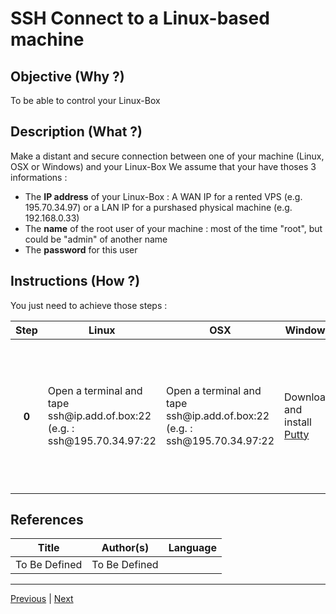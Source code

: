 SSH Connect to a Linux-based machine
==

Objective (Why ?)
-
To be able to control your Linux-Box

Description (What ?)
-
Make a distant and secure connection between one of your machine (Linux, OSX or Windows) and your Linux-Box
We assume that your have thoses 3 informations :
* The __IP address__ of your Linux-Box : A WAN IP for a rented VPS (e.g. 195.70.34.97) or a LAN IP for a purshased physical machine (e.g. 192.168.0.33)
* The __name__ of the root user of your machine : most of the time "root", but could be "admin" of another name
* The __password__ for this user

Instructions (How ?)
-
You just need to achieve those steps :
<table>
    <thead>
        <tr>
            <th>Step</th>         
            <th>Linux</th>
            <th>OSX</th>
            <th>Windows</th>
        </tr>
    </thead>
    <tbody>
        <tr>
            <th>0</th>     
            <td>Open a terminal and tape</br>ssh@ip.add.of.box:22</br>(e.g. : ssh@195.70.34.97:22</td>
            <td>Open a terminal and tape</br>ssh@ip.add.of.box:22</br>(e.g. : ssh@195.70.34.97:22</td>
            <td>Download and install <A href="https://putty.org/">Putty</A></td>
         <th>1</th>     
            <td>Enter the password</td>
            <td>Enter the password</td>
            <td>Complete the "Host Name (or IP address" field and clic on the "Open" button. Enter the password</td>
        </tr>
        </tr>
    </tbody>
</table>

References
-
<table>
    <thead>
        <tr>
            <th>Title</th>
            <th>Author(s)</th>
            <th>Language</th>
        </tr>
    </thead>
     <tbody>
        <tr>
            <td>To Be Defined</td>
            <td>To Be Defined</td>
            <td></td>
        </tr>
</table>

---
<A href="https://github.com/babonet13/HelloWorld/tree/master/Machine/5_FindIP">Previous</A> | <A href="https://github.com/babonet13/HelloWorld/tree/master/Machine/7_InitializeMachine">Next<A/> 
